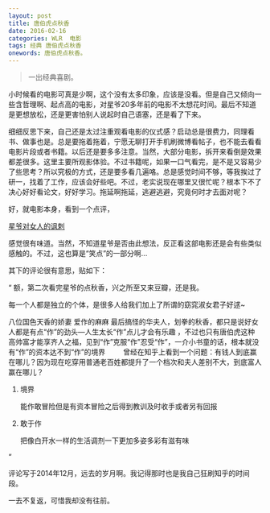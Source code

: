```yaml
---
layout: post
title: 唐伯虎点秋香
date: 2016-02-16
categories: WLR  电影
tags: 经典 唐伯虎点秋香
onewords: 唐伯虎点秋香。
---
```

> 一出经典喜剧。

小时候看的电影可真是少啊，这个没有太多印象，应该是没看。但是自己又倾向一些含哲理啊、起点高的电影，对星爷20多年前的电影不太想花时间。最后不知道是更想放松，还是更害怕别人说起时自己语塞，还是看了下来。

细细反思下来，自己还是太过注重观看电影的仪式感？启动总是很费力，同理看书、做事也是。总是要拖着拖着，宁愿无聊打开手机刷微博看帖子，也不能去看看电影片段或者书籍。以后还是要多多注意。当然，大部分电影，拆开来看倒是效果都差很多。这里主要所观影体验。不过书籍呢，如果一口气看完，是不是又容易少了些思考？所以究极的方式，还是要多看几遍咯。总是感觉时间不够，等我挨过了研一，找着了工作，应该会好些吧。不过，老实说现在哪里又很忙呢？根本下不了决心好好看论文，好好学习。拖延啊拖延，逃避逃避，究竟何时才去面对呢？

好，就电影本身，看到一个点评，

[星爷对女人的讽刺](http://movie.douban.com/review/6729389/)

感觉很有味道。当然，不知道星爷是否由此想法，反正看这部电影还是会有些类似感触的。不过，这也算是“笑点”的一部分啊...

其下的评论很有意思，贴如下：

“
额，第二次看完星爷的点秋香，兴之所至又来豆瓣，还是我。 

每一个人都是独立的个体，是很多人给我们加上了所谓的窈窕淑女君子好逑~ 

八位国色天香的娇妻 爱作的麻麻 最后搞怪的华夫人，划拳的秋香，都只是说好女人都是有点“作”的劲头—人生太长“作”点儿才会有乐趣 ，不过也只有唐伯虎这种高帅富才能享齐人之福，见到“作”克服“作”忍受“作”，一介小书童的话，根本就没有“作”的资本达不到“作”的境界 
　　 
曾经在知乎上看到一个问题：有钱人到底赢在哪儿？因为现在吃穿用普通老百姓都提升了一个档次和夫人差别不大，到底富人赢在哪儿？ 

1. 境界

    能作敢冒险但是有资本冒险之后得到教训及时收手或者另有回报 

2. 敢于作
    
    把像白开水一样的生活调剂一下更加多姿多彩有滋有味

“

评论写于2014年12月，远去的岁月啊。我记得那时也是我自己狂刷知乎的时间段。

一去不复返，可惜我却没有往前。
